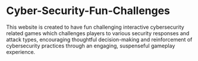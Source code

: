 # Cyber-Security-Fun-Challenges
This website is created to have fun challenging interactive cybersecurity related games which challenges players to various security responses and attack types, encouraging thoughtful decision-making and reinforcement of cybersecurity practices through an engaging, suspenseful gameplay experience.
